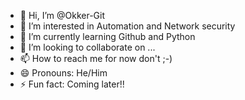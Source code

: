 - 👋 Hi, I’m @Okker-Git
- 👀 I’m interested in Automation and Network security
- 🌱 I’m currently learning Github and Python
- 💞️ I’m looking to collaborate on ...
- 📫 How to reach me for now don't ;-)
- 😄 Pronouns: He/Him
- ⚡ Fun fact: Coming later!!

<!---
Okker-Git/Okker-Git is a ✨ special ✨ repository because its `README.md` (this file) appears on your GitHub profile.
You can click the Preview link to take a look at your changes.
--->
